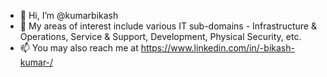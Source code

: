 - 👋 Hi, I’m @kumarbikash
- 💞️ My areas of interest include various IT sub-domains - Infrastructure & Operations, Service & Support, Development, Physical Security, etc. 
- 📫 You may also reach me at https://www.linkedin.com/in/-bikash-kumar-/ 

<!--- 
- 👀 I’m interested in IT Infrastructure Management, IT Service Management, IT Operations, Site Reliability Engineering, DevOps 
- 💞️ I’m looking to collaborate on IT Infrastructure, IT Service Management, IT Operations, Site Reliability Engineering, DevOps
- 🌱 I’m currently learning more on DevOps tools and Cloud Native 
--->

<!---
kumarbikash/kumarbikash is a ✨ special ✨ repository because its `README.md` (this file) appears on your GitHub profile.
You can click the Preview link to take a look at your changes.
--->
